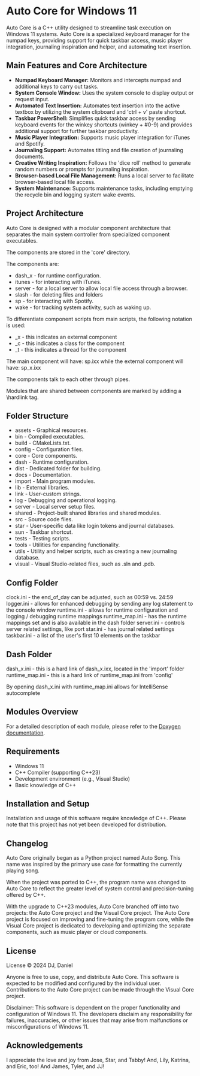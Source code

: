 # Auto Core for Windows 11
Auto Core is a C++ utility designed to streamline task execution on Windows 11 systems. Auto Core is a specialized keyboard manager for the numpad keys, providing support for quick taskbar access, music player integration, journaling inspiration and helper, and automating text insertion.

## Main Features and Core Architecture
- **Numpad Keyboard Manager:** Monitors and intercepts numpad and additional keys to carry out tasks.
- **System Console Window:** Uses the system console to display output or request input.
- **Automated Text Insertion:** Automates text insertion into the active textbox by utilizing the system clipboard and 'ctrl + v' paste shortcut.
- **Taskbar PowerShell:** Simplifies quick taskbar access by sending keyboard events for the winkey shortcuts (winkey + #0-9) and provides additional support for further taskbar productivity.
- **Music Player Integration:** Supports music player integration for iTunes and Spotify.
- **Journaling Support:** Automates titling and file creation of journaling documents.
- **Creative Writing Inspiration:** Follows the 'dice roll' method to generate random numbers or prompts for journaling inspiration.
- **Browser-based Local File Management:** Runs a local server to facilitate browser-based local file access.
- **System Maintenance:** Supports maintenance tasks, including emptying the recycle bin and logging system wake events.

## Project Architecture
Auto Core is designed with a modular component architecture that separates the main system controller from specialized component executables.

The components are stored in the 'core' directory.

The components are:
- dash_x - for runtime configuration. 
- itunes - for interacting with iTunes.
- server - for a local server to allow local file access through a browser.
- slash - for deleting files and folders
- sp - for interacting with Spotify.
- wake - for tracking system activity, such as waking up.

To differentiate component scripts from main scripts, the following notation is used:
- _x - this indicates an external component
- _c - this indicates a class for the component
- _t - this indicates a thread for the component

The main component will have:
sp.ixx
while the external component will have:
sp_x.ixx

The components talk to each other through pipes.

Modules that are shared between components are marked by adding a \hardlink tag.

## Folder Structure
- assets - Graphical resources.
- bin - Compiled executables.
- build - CMakeLists.txt.
- config - Configuration files.
- core - Core components.
- dash - Runtime configuration.
- dist - Dedicated folder for building.
- docs - Documentation.
- import - Main program modules.
- lib - External libraries.
- link - User-custom strings.
- log - Debugging and operational logging.
- server - Local server setup files.
- shared - Project-built shared libraries and shared modules.
- src - Source code files.
- star - User-specific data like login tokens and journal databases.
- sun - Taskbar shortcut.
- tests - Testing scripts.
- tools - Utilities for expanding functionality.
- utils - Utility and helper scripts, such as creating a new journaling database.
- visual - Visual Studio-related files, such as .sln and .pdb.

## Config Folder

clock.ini - the end_of_day can be adjusted, such as 00:59 vs. 24:59
logger.ini - allows for enhanced debugging by sending any log statement to the console window
runtime.ini - allows for runtime configuration and logging / debugging runtime mappings 
runtime_map.ini - has the runtime mappings set and is also available in the dash folder
server.ini - controls server related settings, like port 
star.ini - has journal related settings
taskbar.ini - a list of the user's first 10 elements on the taskbar

## Dash Folder

dash_x.ini - this is a hard link of dash_x.ixx, located in the 'import' folder
runtime_map.ini - this is a hard link of runtime_map.ini from 'config'

By opening dash_x.ini with runtime_map.ini allows for IntelliSense autocomplete


## Modules Overview
For a detailed description of each module, please refer to the [Doxygen documentation](./docs/html/files.html).

## Requirements
- Windows 11
- C++ Compiler (supporting C++23)
- Development environment (e.g., Visual Studio)
- Basic knowledge of C++

## Installation and Setup
Installation and usage of this software require knowledge of C++. Please note that this project has not yet been developed for distribution.

## Changelog
Auto Core originally began as a Python project named Auto Song. This name was inspired by the primary use case for formatting the currently playing song.

When the project was ported to C++, the program name was changed to Auto Core to reflect the greater level of system control and precision-tuning offered by C++.

With the upgrade to C++23 modules, Auto Core branched off into two projects: the Auto Core project and the Visual Core project. The Auto Core project is focused on improving and fine-tuning the program core, while the Visual Core project is dedicated to developing and optimizing the separate components, such as music player or cloud components.

## License
License © 2024 DJ, Daniel

Anyone is free to use, copy, and distribute Auto Core. This software is expected to be modified and configured by the individual user. Contributions to the Auto Core project can be made through the Visual Core project.

Disclaimer: This software is dependent on the proper functionality and configuration of Windows 11. The developers disclaim any responsibility for failures, inaccuracies, or other issues that may arise from malfunctions or misconfigurations of Windows 11.

## Acknowledgements
I appreciate the love and joy from Jose, Star, and Tabby! And, Lily, Katrina, and Eric, too! And James, Tyler, and JJ!

